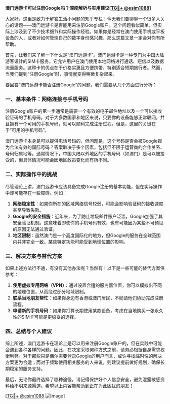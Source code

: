 **澳门远游卡可以注册Google吗？深度解析与实用建议[[TG💪+ @esim1088](https://t.me/s/esim1088)]**

大家好，这里是致力于解答生活小问题的知乎专栏！今天我们要聊聊一个很多人关心的话题——澳门远游卡是否能用来注册Google账户。这个问题看似简单，但实际上涉及到了不少技术细节和实际操作经验。如果你是经常在澳门使用手机或平板设备的人，或者对如何管理自己的数字身份感兴趣，那么这篇文章一定会对你有所帮助。

首先，让我们来了解一下什么是“澳门远游卡”。澳门远游卡是一种专门为中国大陆游客设计的SIM卡服务，它允许用户在澳门使用本地网络进行通话、短信以及数据流量服务。这种卡的优点在于价格实惠且方便携带，特别适合短期旅行者。然而，当我们提到“注册Google”时，事情就变得稍微复杂起来。

要回答“澳门远游卡能否注册Google”的问题，我们需要从几个方面进行分析：

### 一、基本条件：网络连接与手机号码

注册Google账户的第一步通常是需要一个有效的电子邮件地址以及一个可以接收验证码的手机号码。对于大多数国家和地区来说，只要你的设备能够正常联网，并且拥有一个可用的手机号码，就可以顺利完成注册过程。但是，这里的关键在于“可用的手机号码”。

澳门远游卡本身是可以提供电话号码的，但问题是，这个号码是否会被Google视为合法有效的国际号码？答案取决于多个因素，包括但不限于运营商的合作关系、号码归属地等。通常情况下，中国大陆以外地区的手机号码（如澳门）是可以被接受的，但具体情况可能会因地区政策变化而有所不同。

### 二、实际操作中的挑战

尽管理论上讲，澳门远游卡应该具备完成Google注册的基本功能，但在实际操作中却可能存在一些障碍。例如：

1. **网络稳定性**：如果你所在的区域网络信号较弱，可能会影响验证码的接收速度甚至导致失败。
2. **Google的安全措施**：近年来，为了防止垃圾邮件账户泛滥，Google加强了其安全验证机制。这意味着即使你的手机号码有效，也有可能因为某些不可预见的原因无法通过验证。
3. **地区限制**：虽然澳门是一个高度国际化的地方，但Google的服务在全球范围内并非完全一致。某些特定功能可能受到地理位置的影响。

### 三、解决方案与替代方案

如果上述方法行不通，有没有其他办法呢？当然有！以下是一些可能的替代方案供参考：

1. **使用虚拟专用网络（VPN）**：通过设置合适的服务器位置，你可以模拟出不同的地理位置，从而绕过部分地域限制。
2. **联系当地朋友帮忙**：如果你身边有香港或澳门居民，不妨请他们协助完成注册流程。
3. **申请新的手机号码**：如果你打算长期使用某款设备，考虑在当地购买一张永久性的SIM卡可能是更稳妥的选择。

### 四、总结与个人建议

综上所述，澳门远游卡在理论上是可以用来注册Google账户的，但在实践中可能会遇到各种各样的问题。因此，在决定采取何种方式之前，请务必根据自身需求权衡利弊。对于那些只是偶尔需要登录Google的用户而言，或许寻找临时性的解决方案更为合适；而对于频繁使用相关服务的人来说，则建议提前做好规划，确保长期稳定的服务支持。

最后，无论你最终选择了哪种途径，请记得保护好个人信息安全，避免泄露敏感资料给不明来源渠道。希望以上内容能帮助到正在为此困扰的朋友！

[[TG💪+ @esim1088](https://t.me/s/esim1088) ![Image](https://i.postimg.cc/4NQfJmqS/Snipaste-2025-05-13-00-14-12.png)]